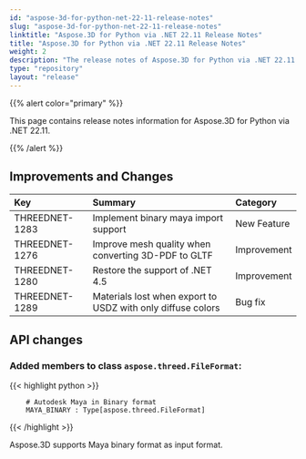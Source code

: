 ```yaml
---
id: "aspose-3d-for-python-net-22-11-release-notes"
slug: "aspose-3d-for-python-net-22-11-release-notes"
linktitle: "Aspose.3D for Python via .NET 22.11 Release Notes"
title: "Aspose.3D for Python via .NET 22.11 Release Notes"
weight: 2
description: "The release notes of Aspose.3D for Python via .NET 22.11."
type: "repository"
layout: "release"
---
```


{{% alert color="primary" %}}

This page contains release notes information for Aspose.3D for Python via .NET 22.11.

{{% /alert %}}
## **Improvements and Changes**

|**Key**|**Summary**|**Category**|
| :- | :- | :- |
| THREEDNET-1283 | Implement binary maya import support | New Feature |
| THREEDNET-1276 | Improve mesh quality when converting 3D-PDF to GLTF | Improvement |
| THREEDNET-1280 | Restore the support of .NET 4.5 | Improvement |
| THREEDNET-1289 | Materials lost when export to USDZ with only diffuse colors | Bug fix |

## API changes ##

### Added members to class `aspose.threed.FileFormat`:


{{< highlight python >}}

        # Autodesk Maya in Binary format
        MAYA_BINARY : Type[aspose.threed.FileFormat]

{{< /highlight >}}

Aspose.3D supports Maya binary format as input format.


